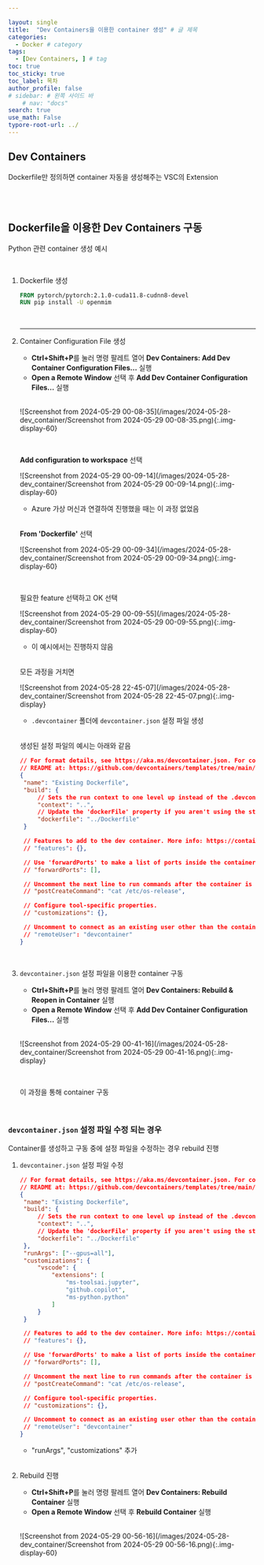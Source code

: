 ```yaml
---

layout: single
title:  "Dev Containers을 이용한 container 생성" # 글 제목
categories: 
  - Docker # category
tags: 
  - [Dev Containers, ] # tag
toc: true 
toc_sticky: true
toc_label: 목차
author_profile: false
# sidebar: # 왼쪽 사이드 바
    # nav: "docs"
search: true 
use_math: False
typore-root-url: ../
---
```




## Dev Containers

Dockerfile만 정의하면 container 자동을 생성해주는 VSC의 Extension



<br><br>

## Dockerfile을 이용한 Dev Containers 구동

Python 관련 container 생성 예시

<br>



1. Dockerfile 생성

   ```dockerfile
   FROM pytorch/pytorch:2.1.0-cuda11.8-cudnn8-devel 
   RUN pip install -U openmim
   ```

   <br>

2. ****

   Container Configuration File 생성

   - **Ctrl+Shift+P**를 눌러 명령 팔레트 열어 **Dev Containers: Add Dev Container Configuration Files...** 실행
   - **Open a Remote Window** 선택 후 **Add Dev Container Configuration Files...** 실행

   <br>

   ![Screenshot from 2024-05-29 00-08-35](/images/2024-05-28-dev_container/Screenshot from 2024-05-29 00-08-35.png){:.img-display-60}

   <br>

   **Add configuration to workspace** 선택

   ![Screenshot from 2024-05-29 00-09-14](/images/2024-05-28-dev_container/Screenshot from 2024-05-29 00-09-14.png){:.img-display-60}

   - Azure 가상 머신과 연결하여 진행했을 때는 이 과정 없었음

   <br>

   **From 'Dockerfile'** 선택

   ![Screenshot from 2024-05-29 00-09-34](/images/2024-05-28-dev_container/Screenshot from 2024-05-29 00-09-34.png){:.img-display-60}

   <br>

   필요한 feature 선택하고 OK 선택

   ![Screenshot from 2024-05-29 00-09-55](/images/2024-05-28-dev_container/Screenshot from 2024-05-29 00-09-55.png){:.img-display-60}

   - 이 예시에서는 진행하지 않음

   <br>

   모든 과정을 거치면 

   ![Screenshot from 2024-05-28 22-45-07](/images/2024-05-28-dev_container/Screenshot from 2024-05-28 22-45-07.png){:.img-display}

   - `.devcontainer` 폴더에 `devcontainer.json` 설정 파일 생성

   <br>

   생성된 설정 파일의 예시는 아래와 같음

   ```json
   // For format details, see https://aka.ms/devcontainer.json. For config options, see the
   // README at: https://github.com/devcontainers/templates/tree/main/src/docker-existing-dockerfile
   {
   	"name": "Existing Dockerfile",
   	"build": {
   		// Sets the run context to one level up instead of the .devcontainer folder.
   		"context": "..",
   		// Update the 'dockerFile' property if you aren't using the standard 'Dockerfile' filename.
   		"dockerfile": "../Dockerfile"
   	}
   
   	// Features to add to the dev container. More info: https://containers.dev/features.
   	// "features": {},
   
   	// Use 'forwardPorts' to make a list of ports inside the container available locally.
   	// "forwardPorts": [],
   
   	// Uncomment the next line to run commands after the container is created.
   	// "postCreateCommand": "cat /etc/os-release",
   
   	// Configure tool-specific properties.
   	// "customizations": {},
   
   	// Uncomment to connect as an existing user other than the container default. More info: https://aka.ms/dev-containers-non-root.
   	// "remoteUser": "devcontainer"
   }
   
   ```

   <br>

3. `devcontainer.json` 설정 파일을 이용한 container 구동

   - **Ctrl+Shift+P**를 눌러 명령 팔레트 열어 **Dev Containers: Rebuild & Reopen in Container** 실행
   - **Open a Remote Window** 선택 후 **Add Dev Container Configuration Files...** 실행

   <br>

   ![Screenshot from 2024-05-29 00-41-16](/images/2024-05-28-dev_container/Screenshot from 2024-05-29 00-41-16.png){:.img-display}

   <br>

   이 과정을 통해 container 구동

   <br>



### `devcontainer.json` 설정 파일 수정 되는 경우

Container를 생성하고 구동 중에  설정 파일을 수정하는 경우 rebuild 진행



1. `devcontainer.json` 설정 파일 수정

   ```json
   // For format details, see https://aka.ms/devcontainer.json. For config options, see the
   // README at: https://github.com/devcontainers/templates/tree/main/src/docker-existing-dockerfile
   {
   	"name": "Existing Dockerfile",
   	"build": {
   		// Sets the run context to one level up instead of the .devcontainer folder.
   		"context": "..",
   		// Update the 'dockerFile' property if you aren't using the standard 'Dockerfile' filename.
   		"dockerfile": "../Dockerfile"
   	},
   	"runArgs": ["--gpus=all"],
   	"customizations": {
   		"vscode": {
   			"extensions": [
   				"ms-toolsai.jupyter",
   				"github.copilot",
   				"ms-python.python"
   			]
   		}
   	}
   
   	// Features to add to the dev container. More info: https://containers.dev/features.
   	// "features": {},
   
   	// Use 'forwardPorts' to make a list of ports inside the container available locally.
   	// "forwardPorts": [],
   
   	// Uncomment the next line to run commands after the container is created.
   	// "postCreateCommand": "cat /etc/os-release",
   
   	// Configure tool-specific properties.
   	// "customizations": {},
   
   	// Uncomment to connect as an existing user other than the container default. More info: https://aka.ms/dev-containers-non-root.
   	// "remoteUser": "devcontainer"
   }
   
   ```

   - "runArgs", "customizations" 추가

   <br>

2. Rebuild 진행

   - **Ctrl+Shift+P**를 눌러 명령 팔레트 열어 **Dev Containers: Rebuild Container** 실행
   - **Open a Remote Window** 선택 후 **Rebuild Container** 실행

   <br>

   ![Screenshot from 2024-05-29 00-56-16](/images/2024-05-28-dev_container/Screenshot from 2024-05-29 00-56-16.png){:.img-display-60}
